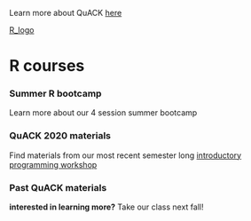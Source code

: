 



Learn more about QuACK [here](https://wvoorhies.github.io/sample_webpage/about/about)

[R_logo](Rlogo.png)
# R courses

### Summer R bootcamp
Learn more about our 4 session summer bootcamp
### QuACK 2020 materials
Find materials from our most recent semester long [introductory programming workshop](https://wvoorhies.github.io/sample_webpage/QuACK2020/QuACK_2020)

### Past QuACK materials

**interested in learning more?** Take our class next fall!
